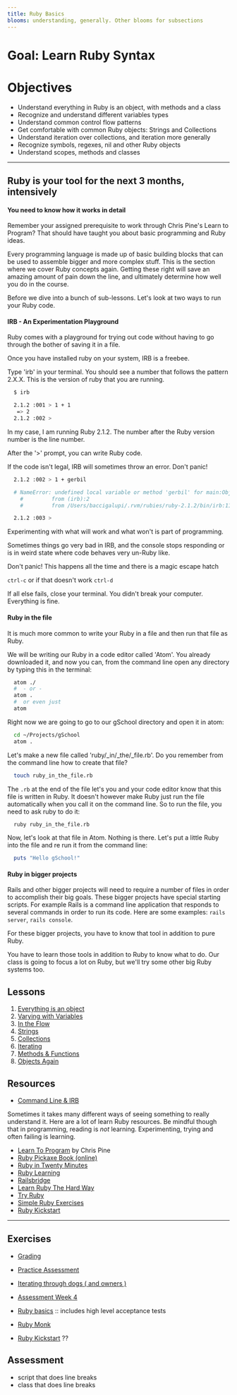 ```yaml
---
title: Ruby Basics
blooms: understanding, generally. Other blooms for subsections
---
```


# Goal: Learn Ruby Syntax

# Objectives
* Understand everything in Ruby is an object, with methods and a class
* Recognize and understand different variables types
* Understand common control flow patterns
* Get comfortable with common Ruby objects: Strings and Collections
* Understand iteration over collections, and iteration more generally
* Recognize symbols, regexes, nil and other Ruby objects
* Understand scopes, methods and classes

----------

## Ruby is your tool for the next 3 months, intensively
#### You need to know how it works in detail

Remember your assigned prerequisite to work through Chris Pine's Learn to Program?
That should have taught you about basic programming and Ruby ideas.

Every programming language is made up of basic building blocks that can be used
to assemble bigger and more complex stuff. This is the section where we cover
Ruby concepts again. Getting these right will save an amazing amount of
pain down the line, and ultimately determine how well you do in the course.

Before we dive into a bunch of sub-lessons. Let's look at two ways to run your
Ruby code.

#### IRB - An Experimentation Playground

Ruby comes with a playground for trying out code without having to go through the
bother of saving it in a file.

Once you have installed ruby on your system, IRB is a freebee.

Type 'irb' in your terminal. You should see a number that follows the pattern 2.X.X.
This is the version of ruby that you are running.

```bash
  $ irb

  2.1.2 :001 > 1 + 1
   => 2
  2.1.2 :002 >
```

In my case, I am running Ruby 2.1.2. The number after the Ruby version number is the
line number.

After the '>' prompt, you can write Ruby code.

If the code isn't legal, IRB will sometimes throw an error. Don't panic!

```bash
  2.1.2 :002 > 1 + gerbil

  # NameError: undefined local variable or method 'gerbil' for main:Object
	#         from (irb):2
	#         from /Users/baccigalupi/.rvm/rubies/ruby-2.1.2/bin/irb:11:in '&lt;main>'

  2.1.2 :003 >
```

Experimenting with what will work and what won't is part of programming.

Sometimes things go very bad in IRB, and the console stops responding or is in
weird state where code behaves very un-Ruby like.

Don't panic! This happens all the time and there is a magic escape hatch

`ctrl-c` or if that doesn't work `ctrl-d`

If all else fails, close your terminal. You didn't break your computer. Everything
is fine.


#### Ruby in the file

It is much more common to write your Ruby in a file and then run that file as Ruby.

We will be writing our Ruby in a code editor called 'Atom'. You already downloaded
it, and now you can, from the command line open any directory by typing this in the
terminal:

```bash
  atom ./
  #  - or -
  atom .
  #  or even just
  atom
```

Right now we are going to go to our gSchool directory and open it in atom:

```bash
  cd ~/Projects/gSchool
  atom .
```

Let's make a new file called 'ruby/_in/_the/_file.rb'. Do you remember from the
command line how to create that file?

```bash
  touch ruby_in_the_file.rb
```

The `.rb` at the end of the file let's you and your code editor know that this
file is written in Ruby. It doesn't however make Ruby just run the file automatically
when you call it on the command line. So to run the file, you need to ask ruby to
do it:

```bash
  ruby ruby_in_the_file.rb
```

Now, let's look at that file in Atom. Nothing is there. Let's put a little Ruby
into the file and re run it from the command line:

```ruby
  puts "Hello gSchool!"
```

#### Ruby in bigger projects

Rails and other bigger projects will need to require a number of files in order
to accomplish their big goals. These bigger projects have special starting scripts.
For example Rails is a command line application that responds to several commands
in order to run its code. Here are some examples: `rails server`, `rails console`.

For these bigger projects, you have to know that tool in addition to pure Ruby.

You have to learn those tools in addition to Ruby to know what to do. Our class
is going to focus a lot on Ruby, but we'll try some other big Ruby systems too.

## Lessons
1. [Everything is an object  ](/lessons/ruby-basics/1-objects/deliverable)
1. [Varying with Variables   ](/lessons/ruby-basics/2-variables/deliverable)
1. [In the Flow              ](/lessons/ruby-basics/3-flow/deliverable)
1. [Strings                  ](/lessons/ruby-basics/4-strings/deliverable)
1. [Collections              ](/lessons/ruby-basics/5-collections/deliverable)
1. [Iterating                ](/lessons/ruby-basics/6-iteration/deliverable)
1. [Methods & Functions      ](/lessons/ruby-basics/7-methods-functions/deliverable)
1. [Objects Again            ](/lessons/ruby-basics/9-objects-redux/deliverable)

## Resources
* [Command Line & IRB](http://tutorials.jumpstartlab.com/projects/ruby_in_100_minutes.html#1.-instructions-&-interpreters)

Sometimes it takes many different ways of seeing something to really understand it.
Here are a lot of learn Ruby resources. Be mindful though that in programming, reading
is _not_ learning. Experimenting, trying and often failing is learning.

* [Learn To Program](https://pine.fm/LearnToProgram) by Chris Pine
* [Ruby Pickaxe Book (online)](http://ruby-doc.com/docs/ProgrammingRuby/)
* [Ruby in Twenty Minutes](https://www.ruby-lang.org/en/documentation/quickstart/)
* [Ruby Learning](http://rubylearning.com/satishtalim/first_ruby_program.html)
* [Railsbridge](http://curriculum.railsbridge.org/ruby/)
* [Learn Ruby The Hard Way](http://ruby.learncodethehardway.org/)
* [Try Ruby](http://tryruby.org/levels/1/challenges/0)
* [Simple Ruby Exercises](http://www.techotopia.com/index.php/Simple_Ruby_Examples)
* [Ruby Kickstart](https://github.com/JoshCheek/ruby-kickstart)

------
## Exercises

* [Grading](https://github.com/gSchool/grading-ruby)
* [Practice Assessment](https://github.com/gSchool/denver-practice-assessment-week-3)
* [Iterating through dogs ( and owners )](https://github.com/gSchool/iterating-arrays-of-hashes)
* [Assessment Week 4](https://github.com/gSchool/denver-assessment-week-4)

* [Ruby basics](http://tutorials.gschool.it/ruby_basics) :: includes high level acceptance tests
* [Ruby Monk](https://rubymonk.com/)

* [Ruby Kickstart](https://github.com/JoshCheek/ruby-kickstart) ??

## Assessment

* script that does line breaks
* class that does line breaks
